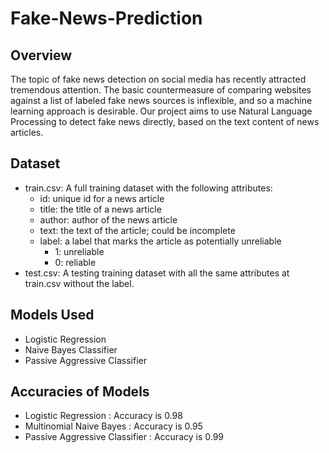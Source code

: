 # Fake-News-Prediction

## Overview

The topic of fake news detection on social media has recently attracted tremendous attention. The basic countermeasure of comparing websites against a list of labeled fake news sources is inflexible, and so a machine learning approach is desirable. Our project aims to use Natural Language Processing to detect fake news directly, based on the text content of news articles.

## Dataset

- train.csv: A full training dataset with the following attributes:
  - id: unique id for a news article
  - title: the title of a news article
  - author: author of the news article
  - text: the text of the article; could be incomplete
  - label: a label that marks the article as potentially unreliable
    - 1: unreliable
    - 0: reliable
- test.csv: A testing training dataset with all the same attributes at train.csv without the label.


## Models Used

- Logistic Regression
- Naive Bayes Classifier
- Passive Aggressive Classifier

## Accuracies of Models

- Logistic Regression : Accuracy is 0.98
- Multinomial Naive Bayes : Accuracy is 0.95
- Passive Aggressive Classifier : Accuracy is 0.99

